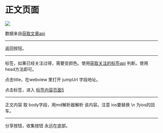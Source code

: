 # 正文页面

![](http://wx3.sinaimg.cn/mw690/625e5890ly1fed16wlynsj216o1kwh4y.jpg)

数据来自[获取文章api](https://github.com/zhangshanhai/readthis-api/blob/master/doc/articles.md#%E8%8E%B7%E5%8F%96%E6%96%87%E7%AB%A0)

----
返回按钮。
 
----

标签，如果已经关注过得，需要变颜色。使用[获取关注的标签api](https://github.com/zhangshanhai/readthis-api/blob/master/doc/users.md#%E8%8E%B7%E5%8F%96%E5%85%B3%E6%B3%A8%E7%9A%84%E6%A0%87%E7%AD%BE)  判断。使用head方法即可。

点击title，在webview 里打开 jumpUrl 字段地址。

点击标签，进入  [标签内容页面5](https://github.com/zhangshanhai/readthis-web/blob/master/pm/05.md)

----


正文内容 取 body字段，用md解析器解析 该内容。注意 ios要替换 \n 为ios的回车。

---

分享按钮，收集按钮 永远在底部。

